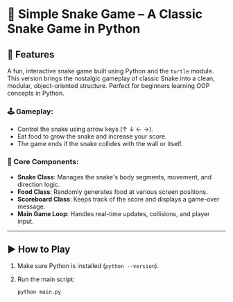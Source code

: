 
# 🐍 Simple Snake Game – A Classic Snake Game in Python

## 🎯 Features

A fun, interactive snake game built using Python and the `turtle` module. This version brings the nostalgic gameplay of classic Snake into a clean, modular, object-oriented structure. Perfect for beginners learning OOP concepts in Python.

### 🕹️ Gameplay:
- Control the snake using arrow keys (↑ ↓ ← →).
- Eat food to grow the snake and increase your score.
- The game ends if the snake collides with the wall or itself.

### 🧱 Core Components:
- **Snake Class**: Manages the snake's body segments, movement, and direction logic.
- **Food Class**: Randomly generates food at various screen positions.
- **Scoreboard Class**: Keeps track of the score and displays a game-over message.
- **Main Game Loop**: Handles real-time updates, collisions, and player input.

---

## ▶️ How to Play

1. Make sure Python is installed (`python --version`).
2. Run the main script:

   ```bash
   python main.py
